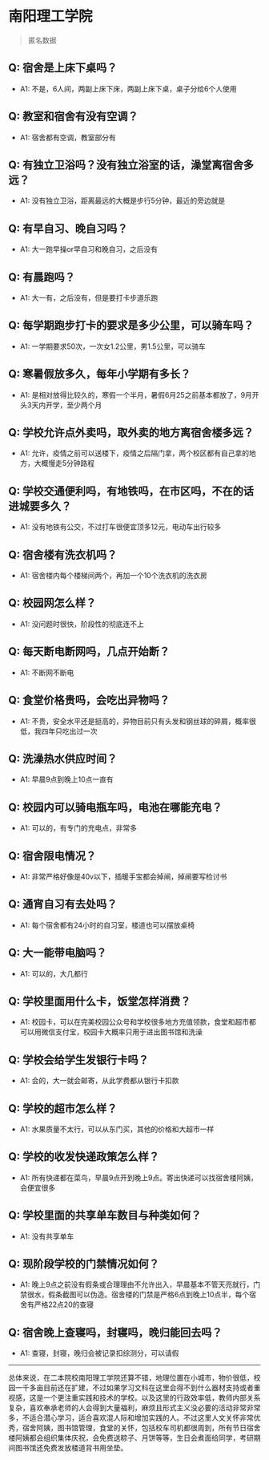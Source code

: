 # 南阳理工学院
> 匿名数据
## Q: 宿舍是上床下桌吗？
- A1: 不是，6人间，两副上床下床，两副上床下桌，桌子分给6个人使用
## Q: 教室和宿舍有没有空调？
- A1: 宿舍都有空调，教室部分有
## Q: 有独立卫浴吗？没有独立浴室的话，澡堂离宿舍多远？
- A1: 没有独立卫浴，距离最远的大概是步行5分钟，最近的旁边就是
## Q: 有早自习、晚自习吗？
- A1: 大一跑早操or早自习和晚自习，之后没有
## Q: 有晨跑吗？
- A1: 大一有，之后没有，但是要打卡步道乐跑
## Q: 每学期跑步打卡的要求是多少公里，可以骑车吗？
- A1: 一学期要求50次，一次女1.2公里，男1.5公里，可以骑车
## Q: 寒暑假放多久，每年小学期有多长？
- A1: 是相对放得比较久的，寒假一个半月，暑假6月25之前基本都放了，9月开头3天内开学，至少两个月
## Q: 学校允许点外卖吗，取外卖的地方离宿舍楼多远？
- A1: 允许，疫情之前可以送楼下，疫情之后隔门拿，两个校区都有自己拿的地方，大概慢走5分钟路程
## Q: 学校交通便利吗，有地铁吗，在市区吗，不在的话进城要多久？
- A1: 没有地铁有公交，不过打车很便宜顶多12元，电动车出行较多
## Q: 宿舍楼有洗衣机吗？
- A1: 宿舍楼内每个楼梯间两个，再加一个10个洗衣机的洗衣房
## Q: 校园网怎么样？
- A1: 没问题时很快，阶段性的彻底连不上
## Q: 每天断电断网吗，几点开始断？
- A1: 不断网不断电
## Q: 食堂价格贵吗，会吃出异物吗？
- A1: 不贵，安全水平还是挺高的，异物目前只有头发和钢丝球的碎屑，概率很低，我四年只吃出过一次
## Q: 洗澡热水供应时间？
- A1: 早晨9点到晚上10点一直有
## Q: 校园内可以骑电瓶车吗，电池在哪能充电？
- A1: 可以的，有专门的充电点，非常多
## Q: 宿舍限电情况？
- A1: 非常严格好像是40v以下，插暖手宝都会掉闸，掉闸要写检讨书
## Q: 通宵自习有去处吗？
- A1: 每个宿舍都有24小时的自习室，楼道也可以摆放桌椅
## Q: 大一能带电脑吗？
- A1: 可以的，大几都行
## Q: 学校里面用什么卡，饭堂怎样消费？
- A1: 校园卡，可以在完美校园公众号和学校很多地方充值领款，食堂和超市都可以用微信支付宝，校园卡大概率只用于进出图书馆和洗澡
## Q: 学校会给学生发银行卡吗？
- A1: 会的，大一就会邮寄，从此学费都从银行卡扣款
## Q: 学校的超市怎么样？
- A1: 水果质量不太行，可以从东门买，其他的价格和大超市一样
## Q: 学校的收发快递政策怎么样？
- A1: 所有快递都在菜鸟，早晨9点开到晚上9点。寄出快递可以找宿舍楼阿姨，会便宜很多
## Q: 学校里面的共享单车数目与种类如何？
- A1: 没有共享单车
## Q: 现阶段学校的门禁情况如何？
- A1: 晚上9点之前没有假条或合理理由不允许出入，早晨基本不管天亮就行，门禁很水，假条截图可以伪造。宿舍楼的门禁是严格6点到晚上10点半，每个宿舍有严格22点20的查寝
## Q: 宿舍晚上查寝吗，封寝吗，晚归能回去吗？
- A1: 查寝，封寝，晚归会被记录扣综测分，可以请假
***
总体来说，在二本院校南阳理工学院还算不错，地理位置在小城市，物价很低，校园一千多亩目前还在扩建，不过如果学习文科在这里会得不到什么器材支持或者重视感，这是一个更注重实践和技术的学校。以及这里的行政效率低，教师内部关系复杂，喜欢奉承老师的人会得到大量福利，麻烦且形式主义没必要的活动非常非常多，不适合潜心学习，适合喜欢混人际和增加实践的人。不过这里人文关怀非常优秀，宿舍阿姨，图书馆管理，食堂的关怀，包括校车司机都很周到，所有节日宿舍楼阿姨都会组织集体庆祝，会免费送粽子、月饼等等，生日会煮面给同学，考研期间图书馆还免费发放楼道背书用坐垫。